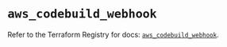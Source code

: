 # `aws_codebuild_webhook`

Refer to the Terraform Registry for docs: [`aws_codebuild_webhook`](https://registry.terraform.io/providers/hashicorp/aws/6.6.0/docs/resources/codebuild_webhook).
